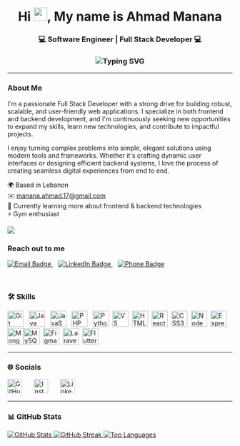 <div align="center" >
  
  <h1>Hi <img src="https://user-images.githubusercontent.com/18350557/176309783-0785949b-9127-417c-8b55-ab5a4333674e.gif" width="30">, My name is Ahmad Manana</h1>

  <h3>💻 Software Engineer | Full Stack Developer 💻</h3>
<h3 align="center">
<img src="https://readme-typing-svg.demolab.com?font=Fira+Code&size=24&pause=1000&color=56D364&center=true&vCenter=true&width=500&lines=Software+Development+Passionate" alt="Typing SVG" />
</h3>

<hr />
  </div>

<h3>About Me</h3>
  <p>
    I'm a passionate Full Stack Developer with a strong drive for building robust, scalable, and user-friendly web applications. I specialize in both frontend and backend development, and I'm continuously seeking new opportunities to expand my skills, learn new technologies, and contribute to impactful projects.
  </p>
  <p>
    I enjoy turning complex problems into simple, elegant solutions using modern tools and frameworks. Whether it's crafting dynamic user interfaces or designing efficient backend systems, I love the process of creating seamless digital experiences from end to end.
  </p>

  <p>
    🌍 Based in Lebanon <br />
    ✉️ <a href="mailto:manana.ahmad.17@gmail.com">manana.ahmad.17@gmail.com</a> <br />
    🧠 Currently learning more about frontend & backend technologies <br />
    ⚡ Gym enthusiast
  </p>

  <a href="https://www.github.com/TheManana11" target="_blank" rel="noreferrer">
    <img src="https://img.shields.io/github/followers/TheManana11?logo=github&style=for-the-badge&color=ef4444&labelColor=1c1917" />
  </a>
  
</div>

<h3>Reach out to me</h3>
<p align="left"> <a href="mailto:manana.ahmad.17@gmail.com" target="_blank"> <img src="https://img.shields.io/badge/Email-manana.ahmad.17@gmail.com-D14836?style=for-the-badge&logo=gmail&logoColor=white" alt="Email Badge"/> </a> &nbsp;&nbsp;
<a href="https://www.linkedin.com/in/ahmad-manana" target="_blank"> <img src="https://img.shields.io/badge/LinkedIn-Ahmad_Manana-0A66C2?style=for-the-badge&logo=linkedin&logoColor=white" alt="LinkedIn Badge"/> </a> &nbsp;&nbsp;
<a href="tel:+96171236842"> <img src="https://img.shields.io/badge/Phone-+961%2071%20236%20842-25D366?style=for-the-badge&logo=whatsapp&logoColor=white" alt="Phone Badge"/> </a> </p>&nbsp;&nbsp;

### 🛠️ Skills

<p align="left">
<a href="https://git-scm.com/" target="_blank" rel="noreferrer"><img src="https://raw.githubusercontent.com/danielcranney/readme-generator/main/public/icons/skills/git-colored.svg" width="36" height="36" alt="Git" title="Git"/></a>&nbsp;&nbsp;
<a href="https://www.oracle.com/java/" target="_blank" rel="noreferrer"><img src="https://raw.githubusercontent.com/danielcranney/readme-generator/main/public/icons/skills/java-colored.svg" width="36" height="36" alt="Java" title="Java"/></a>&nbsp;&nbsp;
<a href="https://developer.mozilla.org/en-US/docs/Web/JavaScript" target="_blank" rel="noreferrer"><img src="https://raw.githubusercontent.com/danielcranney/readme-generator/main/public/icons/skills/javascript-colored.svg" width="36" height="36" alt="JavaScript" title="JavaScript"/></a>&nbsp;&nbsp;
<a href="https://www.php.net/" target="_blank" rel="noreferrer"><img src="https://raw.githubusercontent.com/danielcranney/readme-generator/main/public/icons/skills/php-colored.svg" width="36" height="36" alt="PHP" title="PHP"/></a>&nbsp;&nbsp;
<a href="https://www.python.org/" target="_blank" rel="noreferrer"><img src="https://raw.githubusercontent.com/danielcranney/readme-generator/main/public/icons/skills/python-colored.svg" width="36" height="36" alt="Python" title="Python"/></a>&nbsp;&nbsp;<a href="https://code.visualstudio.com/" target="_blank" rel="noreferrer"><img src="https://raw.githubusercontent.com/danielcranney/readme-generator/main/public/icons/skills/visualstudiocode-colored.svg" width="36" height="36" alt="VS Code" title="VS Code"/></a>&nbsp;&nbsp;<a href="https://developer.mozilla.org/en-US/docs/Glossary/HTML5" target="_blank" rel="noreferrer"><img src="https://raw.githubusercontent.com/danielcranney/readme-generator/main/public/icons/skills/html5-colored.svg" width="36" height="36" alt="HTML5" title="HTML5"/></a>&nbsp;&nbsp;<a href="https://reactjs.org/" target="_blank" rel="noreferrer"><img src="https://raw.githubusercontent.com/danielcranney/readme-generator/main/public/icons/skills/react-colored.svg" width="36" height="36" alt="React" title="React"/></a>&nbsp;&nbsp;<a href="https://www.w3.org/TR/CSS/#css" target="_blank" rel="noreferrer"><img src="https://raw.githubusercontent.com/danielcranney/readme-generator/main/public/icons/skills/css3-colored.svg" width="36" height="36" alt="CSS3" title="CSS3"/></a>&nbsp;&nbsp;<a href="https://nodejs.org/en/" target="_blank" rel="noreferrer"><img src="https://raw.githubusercontent.com/danielcranney/readme-generator/main/public/icons/skills/nodejs-colored.svg" width="36" height="36" alt="NodeJS" title="NodeJS"/></a>&nbsp;&nbsp;<a href="https://expressjs.com/" target="_blank" rel="noreferrer"><img src="https://raw.githubusercontent.com/danielcranney/readme-generator/main/public/icons/skills/express-colored.svg" width="36" height="36" alt="Express" title="Express"/></a>&nbsp;&nbsp;<a href="https://www.mongodb.com/" target="_blank" rel="noreferrer"><img src="https://raw.githubusercontent.com/danielcranney/readme-generator/main/public/icons/skills/mongodb-colored.svg" width="36" height="36" alt="MongoDB" title="MongoDB"/></a><a href="https://www.mysql.com/" target="_blank" rel="noreferrer"><img src="https://raw.githubusercontent.com/danielcranney/readme-generator/main/public/icons/skills/mysql-colored.svg" width="36" height="36" alt="MySQL" title="MySQL"/></a>&nbsp;&nbsp;<a href="https://www.figma.com/" target="_blank" rel="noreferrer"><img src="https://raw.githubusercontent.com/danielcranney/readme-generator/main/public/icons/skills/figma-colored.svg" width="36" height="36" alt="Figma" title="Figma"/></a>&nbsp;&nbsp;<a href="https://laravel.com/" target="_blank" rel="noreferrer"><img src="https://raw.githubusercontent.com/danielcranney/readme-generator/main/public/icons/skills/laravel-colored.svg" width="36" height="36" alt="Laravel" title="Laravel"/></a>&nbsp;&nbsp;<a href="https://flutter.dev/" target="_blank" rel="noreferrer"><img src="https://raw.githubusercontent.com/danielcranney/readme-generator/main/public/icons/skills/flutter-colored.svg" width="36" height="36" alt="Flutter" title="Flutter"/></a>
</p>


---

### 🌐 Socials

<p align="left">
  <a href="https://www.github.com/TheManana11" target="_blank" rel="noreferrer" style="display:inline-block; margin-right: 15px; transition: transform 0.2s;">
    <img src="https://raw.githubusercontent.com/danielcranney/readme-generator/main/public/icons/socials/github.svg" width="32" height="32" alt="GitHub" onmouseover="this.parentElement.style.transform='translateY(-3px)'" onmouseout="this.parentElement.style.transform='translateY(0)'" />
  </a>&nbsp;&nbsp;
  
  <a href="http://www.instagram.com/ahmadmanana11" target="_blank" rel="noreferrer" style="display:inline-block; margin-right: 15px; transition: transform 0.2s;">
    <img src="https://raw.githubusercontent.com/danielcranney/readme-generator/main/public/icons/socials/instagram.svg" width="32" height="32" alt="Instagram" onmouseover="this.parentElement.style.transform='translateY(-3px)'" onmouseout="this.parentElement.style.transform='translateY(0)'" />
  </a>&nbsp;&nbsp;
  
  <a href="https://www.linkedin.com/in/ahmad-manana" target="_blank" rel="noreferrer" style="display:inline-block; transition: transform 0.2s;">
    <img src="https://raw.githubusercontent.com/danielcranney/readme-generator/main/public/icons/socials/linkedin.svg" width="32" height="32" alt="LinkedIn" onmouseover="this.parentElement.style.transform='translateY(-3px)'" onmouseout="this.parentElement.style.transform='translateY(0)'" />
  </a>&nbsp;&nbsp;
</p>


---

### 📊 GitHub Stats

<div align="left">
  <a href="http://www.github.com/TheManana11">
    <img src="https://github-readme-stats.vercel.app/api?username=TheManana11&show_icons=true&count_private=true&title_color=56D364&text_color=ffffff&icon_color=56D364&bg_color=1c1917&hide_border=true" alt="GitHub Stats" />
  </a>
  <a href="http://www.github.com/TheManana11">
    <img src="https://github-readme-streak-stats.herokuapp.com/?user=TheManana11&stroke=ffffff&background=1c1917&ring=56D364&fire=56D364&currStreakNum=ffffff&currStreakLabel=56D364&sideNums=ffffff&sideLabels=ffffff&dates=ffffff&hide_border=true" alt="GitHub Streak" />
  </a>
    <a href="https://github.com/TheManana11">
    <img src="https://github-readme-stats.vercel.app/api/top-langs/?username=TheManana11&langs_count=10&title_color=56D364&text_color=ffffff&icon_color=56D364&bg_color=1c1917&hide_border=true&locale=en&custom_title=Top%20Languages" alt="Top Languages" />
  </a>
</div>
